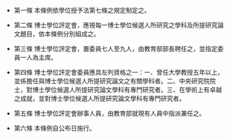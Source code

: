 * 第一條 本條例依學位授予法第七條之規定制定之。

* 第二條 博士學位評定會，應視每一博士學位候選人所研究之學科及所提研究論文題目，依本條例分別組成之。

* 第三條 博士學位評定會，置委員七人至九人，由教育部部長聘任之，並指定委員一人為主席。

* 第四條 博士學位評定會委員應具左列資格之一：一、曾任大學教授五年以上，並係擔任與博士學位候選人所提研究論文之有關學科者。二、中央研究院院士，對博士學位候選人所提研究論文學科有專門研究者。三、在學術上有卓越之成就，並對博士學位候選人所提研究論文學科有專門研究者。

* 第五條 博士學位評定會辦事人員，由教育部就現有人員中指派兼任之。

* 第六條 本條例自公布日施行。

